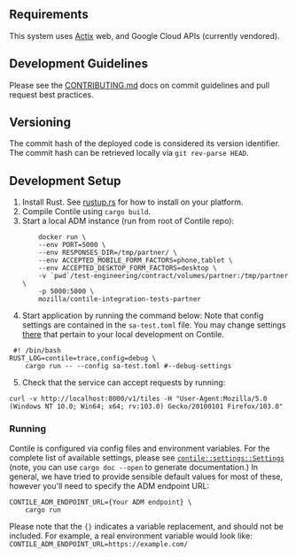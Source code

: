 ## Requirements

This system uses [Actix](https://actix.rs/) web, and Google Cloud APIs (currently vendored).

## Development Guidelines
Please see the [CONTRIBUTING.md](./CONTRIBUTING.md) docs on commit guidelines and pull request best
practices.

## Versioning
The commit hash of the deployed code is considered its version identifier. The commit hash can be retrieved locally via `git rev-parse HEAD`.

## Development Setup
1. Install Rust. See [rustup.rs](https://rustup.rs/) for how to install on your platform.
2. Compile Contile using `cargo build`.
3. Start a local ADM instance (run from root of Contile repo):
    ```shell
        docker run \
        --env PORT=5000 \
        --env RESPONSES_DIR=/tmp/partner/ \
        --env ACCEPTED_MOBILE_FORM_FACTORS=phone,tablet \
        --env ACCEPTED_DESKTOP_FORM_FACTORS=desktop \
        -v `pwd`/test-engineering/contract/volumes/partner:/tmp/partner \
        -p 5000:5000 \
        mozilla/contile-integration-tests-partner
    ```
4. Start application by running the command below: 
Note that config settings are contained in the  `sa-test.toml` file.  You may change settings [there](sa-test.toml) that pertain to your local development on Contile.
```shell
 #! /bin/bash
RUST_LOG=contile=trace,config=debug \
    cargo run -- --config sa-test.toml #--debug-settings
```
5. Check that the service can accept requests by running:
```shell
curl -v http://localhost:8000/v1/tiles -H "User-Agent:Mozilla/5.0 (Windows NT 10.0; Win64; x64; rv:103.0) Gecko/20100101 Firefox/103.0"
```

### Running

Contile is configured via config files and environment variables. For the complete list of available settings, please see [`contile::settings::Settings`](src/settings.rs) (note, you can use `cargo doc --open` to generate documentation.) In general, we have tried to provide sensible default values for most of these,
however you'll need to specify the ADM endpoint URL:

```
CONTILE_ADM_ENDPOINT_URL={Your ADM endpoint} \
    cargo run
```
Please note that the `{}` indicates a variable replacement, and should not be included. For example, a real environment variable would look like: `CONTILE_ADM_ENDPOINT_URL=https://example.com/`